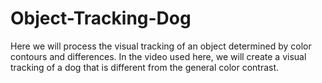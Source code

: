 # Object-Tracking-Dog
Here we will process the visual tracking of an object determined by color contours and differences. In the video used here, we will create a visual tracking of a dog that is different from the general color contrast.
